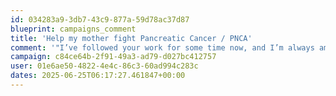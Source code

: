 ```yaml
---
id: 034283a9-3db7-43c9-877a-59d78ac37d87
blueprint: campaigns_comment
title: 'Help my mother fight Pancreatic Cancer / PNCA'
comment: '"I’ve followed your work for some time now, and I’m always amazed at the lives you touch. Please keep going — people like you are changing the world, one step at a time.'
campaign: c84ce64b-2f91-49a3-ad79-d027bc412757
user: 01e6ae50-4822-4e4c-86c3-60ad994c283c
dates: 2025-06-25T06:17:27.461847+00:00
---
```


